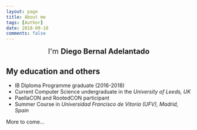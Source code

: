 ```yaml
---
layout: page
title: About me
tags: [Author]
date: 2018-09-10
comments: false
---
```


<center style="font-size:20px">I'm <b>Diego Bernal Adelantado</b></center>

## My education and others

* IB Diploma Programme graduate (2016-2018)
* Current Computer Science undergraduate in the <i>University of Leeds, UK</i>
* PaellaCON and RootedCON participant
* Summer Course in <i>Universidad Francisco de Vitoria (UFV), Madrid, Spain</i>

<footer>More to come...</footer>
